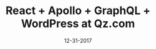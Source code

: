 ---
title: "React + Apollo + GraphQL + WordPress at Qz.com"
description: This was a presentation for a meetup held at The Denver Post building in which Chris and Jihoon from Qz.com presented about their new stack in use on work.qz.com and quartzy.qz.com. 
date: 12-31-2017
url: https://www.youtube.com/watch?v=JvkDdYAA64A&t=563s
type: YouTube
---